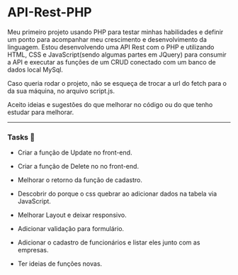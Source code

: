 # API-Rest-PHP

Meu primeiro projeto usando PHP para testar minhas habilidades e definir um ponto para acompanhar meu crescimento e desenvolvimento da linguagem.
Estou desenvolvendo uma API Rest com o PHP e utilizando HTML, CSS e JavaScript(sendo algumas partes em JQuery) para consumir a API e executar as funções de um CRUD conectado com um banco de dados local MySql.

Caso queria rodar o projeto, não se esqueça de trocar a url do fetch para o da sua máquina, no arquivo script.js.

Aceito ideias e sugestões do que melhorar no código ou do que tenho estudar para melhorar.

---

### Tasks 📝

- Criar a função de Update no front-end.

- Criar a função de Delete no no front-end.

- Melhorar o retorno da função de cadastro.

- Descobrir do porque o css quebrar ao adicionar dados na tabela via JavaScript.

- Melhorar Layout e deixar responsivo.

- Adicionar validação para formulário.

- Adicionar o cadastro de funcionários e listar eles junto com as empresas.

- Ter ideias de funções novas.

